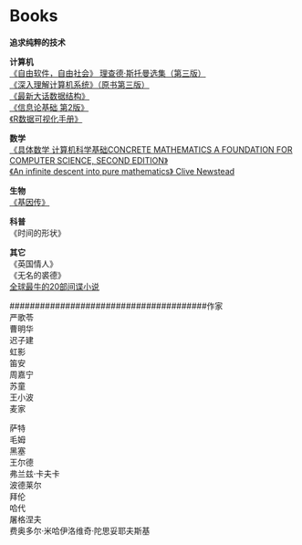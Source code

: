 # Books  

**追求纯粹的技术** 

**计算机**  
[《自由软件，自由社会》  理查德·斯托曼选集（第三版）](http://download-mirror.savannah.gnu.org/releases//blug/fsfs-zh/fsfs-zh.pdf)  
[《深入理解计算机系统》（原书第三版）](https://jackmk.ctfile.com/fs/14155983-229707836)  
[《最新大话数据结构》](http://www.jqhtml.com/down/5066.html)   
[《信息论基础 第2版》](https://yun.baidu.com/s/1Dulva?errno=0&errmsg=Auth%20Login%20Sucess&&bduss=&ssnerror=0&traceid=)       
[《R数据可视化手册》](http://www.jqhtml.com/down/929.html)   

**数学**  
[《具体数学 计算机科学基础CONCRETE MATHEMATICS A FOUNDATION FOR COMPUTER SCIENCE, SECOND EDITION》](https://u17250589.pipipan.com/fs/17250589-302230695)  
[《An infinite descent into pure mathematics》 Clive Newstead](https://infinitedescent.xyz/dl/infdesc-a4.pdf)  

**生物**  
[《基因传》](http://www.6aks.com/32.html)     

**科普**  
《时间的形状》  

**其它**  
《英国情人》      
《无名的裘德》  
[全球最牛的20部间谍小说](https://www.sohu.com/a/219393125_164485)  

\#######################################作家  
严歌苓  
曹明华  
迟子建  
虹影  
笛安  
周嘉宁  
苏童  
王小波    
麦家  
  
  
  
萨特  
毛姆  
黑塞  
王尔德    
弗兰兹·卡夫卡  
波德莱尔   
拜伦    
哈代    
屠格涅夫  
费奥多尔·米哈伊洛维奇·陀思妥耶夫斯基  
